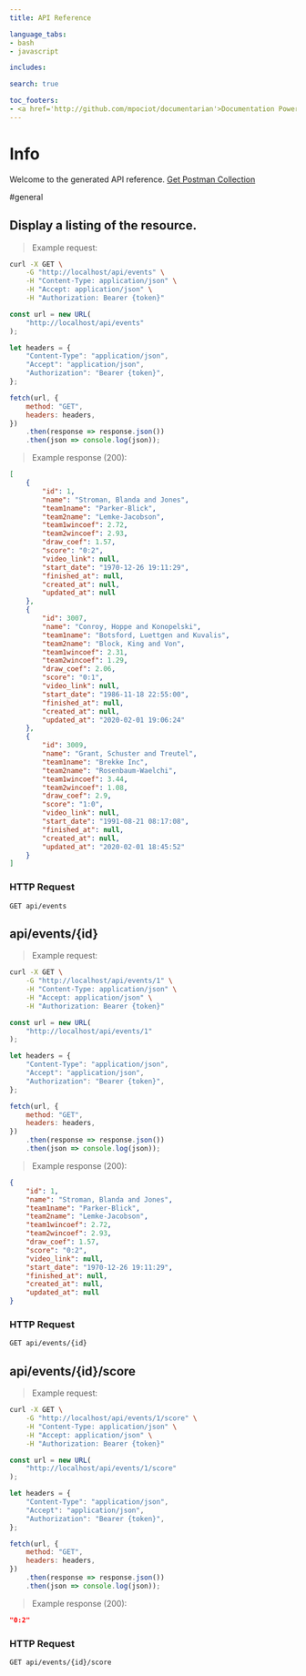 ```yaml
---
title: API Reference

language_tabs:
- bash
- javascript

includes:

search: true

toc_footers:
- <a href='http://github.com/mpociot/documentarian'>Documentation Powered by Documentarian</a>
---
```

<!-- START_INFO -->
# Info

Welcome to the generated API reference.
[Get Postman Collection](http://localhost/docs/collection.json)

<!-- END_INFO -->

#general


<!-- START_742a1cbd4a274c7269f0db99a704ff41 -->
## Display a listing of the resource.

> Example request:

```bash
curl -X GET \
    -G "http://localhost/api/events" \
    -H "Content-Type: application/json" \
    -H "Accept: application/json" \
    -H "Authorization: Bearer {token}"
```

```javascript
const url = new URL(
    "http://localhost/api/events"
);

let headers = {
    "Content-Type": "application/json",
    "Accept": "application/json",
    "Authorization": "Bearer {token}",
};

fetch(url, {
    method: "GET",
    headers: headers,
})
    .then(response => response.json())
    .then(json => console.log(json));
```


> Example response (200):

```json
[
    {
        "id": 1,
        "name": "Stroman, Blanda and Jones",
        "team1name": "Parker-Blick",
        "team2name": "Lemke-Jacobson",
        "team1wincoef": 2.72,
        "team2wincoef": 2.93,
        "draw_coef": 1.57,
        "score": "0:2",
        "video_link": null,
        "start_date": "1970-12-26 19:11:29",
        "finished_at": null,
        "created_at": null,
        "updated_at": null
    },
    {
        "id": 3007,
        "name": "Conroy, Hoppe and Konopelski",
        "team1name": "Botsford, Luettgen and Kuvalis",
        "team2name": "Block, King and Von",
        "team1wincoef": 2.31,
        "team2wincoef": 1.29,
        "draw_coef": 2.06,
        "score": "0:1",
        "video_link": null,
        "start_date": "1986-11-18 22:55:00",
        "finished_at": null,
        "created_at": null,
        "updated_at": "2020-02-01 19:06:24"
    },
    {
        "id": 3009,
        "name": "Grant, Schuster and Treutel",
        "team1name": "Brekke Inc",
        "team2name": "Rosenbaum-Waelchi",
        "team1wincoef": 3.44,
        "team2wincoef": 1.08,
        "draw_coef": 2.9,
        "score": "1:0",
        "video_link": null,
        "start_date": "1991-08-21 08:17:08",
        "finished_at": null,
        "created_at": null,
        "updated_at": "2020-02-01 18:45:52"
    }
]
```

### HTTP Request
`GET api/events`


<!-- END_742a1cbd4a274c7269f0db99a704ff41 -->

<!-- START_f36e77ce83ef3131131753e9591ba60f -->
## api/events/{id}
> Example request:

```bash
curl -X GET \
    -G "http://localhost/api/events/1" \
    -H "Content-Type: application/json" \
    -H "Accept: application/json" \
    -H "Authorization: Bearer {token}"
```

```javascript
const url = new URL(
    "http://localhost/api/events/1"
);

let headers = {
    "Content-Type": "application/json",
    "Accept": "application/json",
    "Authorization": "Bearer {token}",
};

fetch(url, {
    method: "GET",
    headers: headers,
})
    .then(response => response.json())
    .then(json => console.log(json));
```


> Example response (200):

```json
{
    "id": 1,
    "name": "Stroman, Blanda and Jones",
    "team1name": "Parker-Blick",
    "team2name": "Lemke-Jacobson",
    "team1wincoef": 2.72,
    "team2wincoef": 2.93,
    "draw_coef": 1.57,
    "score": "0:2",
    "video_link": null,
    "start_date": "1970-12-26 19:11:29",
    "finished_at": null,
    "created_at": null,
    "updated_at": null
}
```

### HTTP Request
`GET api/events/{id}`


<!-- END_f36e77ce83ef3131131753e9591ba60f -->

<!-- START_248353a0a529f8c8b53575918c24b45f -->
## api/events/{id}/score
> Example request:

```bash
curl -X GET \
    -G "http://localhost/api/events/1/score" \
    -H "Content-Type: application/json" \
    -H "Accept: application/json" \
    -H "Authorization: Bearer {token}"
```

```javascript
const url = new URL(
    "http://localhost/api/events/1/score"
);

let headers = {
    "Content-Type": "application/json",
    "Accept": "application/json",
    "Authorization": "Bearer {token}",
};

fetch(url, {
    method: "GET",
    headers: headers,
})
    .then(response => response.json())
    .then(json => console.log(json));
```


> Example response (200):

```json
"0:2"
```

### HTTP Request
`GET api/events/{id}/score`


<!-- END_248353a0a529f8c8b53575918c24b45f -->


